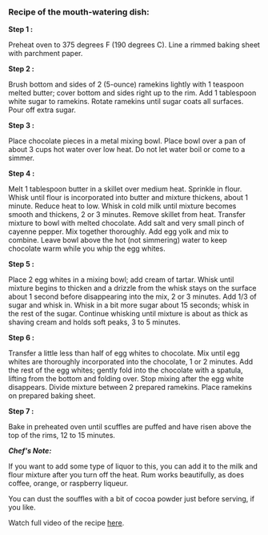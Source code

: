 ### Recipe of the mouth-watering dish:
**Step 1 :**

Preheat oven to 375 degrees F (190 degrees C). Line a rimmed baking sheet with parchment paper.


**Step 2 :**

Brush bottom and sides of 2 (5-ounce) ramekins lightly with 1 teaspoon melted butter; cover bottom and sides right up to the rim. Add 1 tablespoon white sugar to ramekins. Rotate ramekins until sugar coats all surfaces. Pour off extra sugar.

**Step 3 :**

Place chocolate pieces in a metal mixing bowl. Place bowl over a pan of about 3 cups hot water over low heat. Do not let water boil or come to a simmer.

**Step 4 :**

Melt 1 tablespoon butter in a skillet over medium heat. Sprinkle in flour. Whisk until flour is incorporated into butter and mixture thickens, about 1 minute. Reduce heat to low. Whisk in cold milk until mixture becomes smooth and thickens, 2 or 3 minutes. Remove skillet from heat. Transfer mixture to bowl with melted chocolate. Add salt and very small pinch of cayenne pepper. Mix together thoroughly. Add egg yolk and mix to combine. Leave bowl above the hot (not simmering) water to keep chocolate warm while you whip the egg whites.

**Step 5 :**

Place 2 egg whites in a mixing bowl; add cream of tartar. Whisk until mixture begins to thicken and a drizzle from the whisk stays on the surface about 1 second before disappearing into the mix, 2 or 3 minutes. Add 1/3 of sugar and whisk in. Whisk in a bit more sugar about 15 seconds; whisk in the rest of the sugar. Continue whisking until mixture is about as thick as shaving cream and holds soft peaks, 3 to 5 minutes.

**Step 6 :**

Transfer a little less than half of egg whites to chocolate. Mix until egg whites are thoroughly incorporated into the chocolate, 1 or 2 minutes. Add the rest of the egg whites; gently fold into the chocolate with a spatula, lifting from the bottom and folding over. Stop mixing after the egg white disappears. Divide mixture between 2 prepared ramekins. Place ramekins on prepared baking sheet.

**Step 7 :**

Bake in preheated oven until scuffles are puffed and have risen above the top of the rims, 12 to 15 minutes.

***Chef's Note:***

If you want to add some type of liquor to this, you can add it to the milk and flour mixture after you turn off the heat. Rum works beautifully, as does coffee, orange, or raspberry liqueur.

You can dust the souffles with a bit of cocoa powder just before serving, if you like.

Watch full video of the recipe [here](https://www.allrecipes.com/video/8005/chef-johns-chocolate-bark/).
